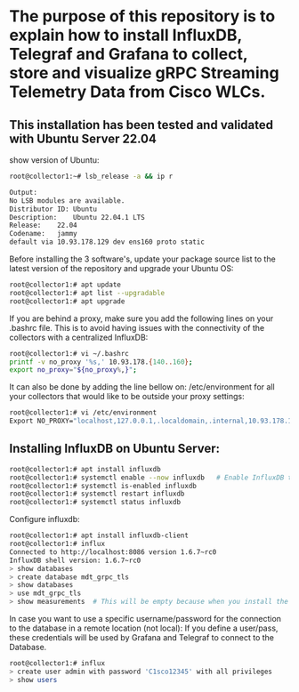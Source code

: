 # The purpose of this repository is to explain how to install InfluxDB, Telegraf and Grafana to collect, store and visualize gRPC Streaming Telemetry Data from Cisco WLCs.

## This installation has been tested and validated with Ubuntu Server 22.04

show version of Ubuntu:
```bash
root@collector1:~# lsb_release -a && ip r

Output:
No LSB modules are available.
Distributor ID:	Ubuntu
Description:	Ubuntu 22.04.1 LTS
Release:	22.04
Codename:	jammy
default via 10.93.178.129 dev ens160 proto static
```
Before installing the 3 software's, update your package source list to the latest version of the repository and upgrade your Ubuntu OS:
```bash
root@collector1:# apt update
root@collector1:# apt list --upgradable
root@collector1:# apt upgrade
```
If you are behind a proxy, make sure you add the following lines on your .bashrc file. This is to avoid having issues with the connectivity of the collectors with a centralized InfluxDB:
```bash
root@collector1:# vi ~/.bashrc
printf -v no_proxy '%s,' 10.93.178.{140..160};
export no_proxy="${no_proxy%,}";
 ```
It can also be done by adding the line bellow on: /etc/environment for all your collectors that would like to be outside your proxy settings:
```bash
root@collector1:# vi /etc/environment
Export NO_PROXY="localhost,127.0.0.1,.localdomain,.internal,10.93.178.140,10.93.178.141,10.93.178.142,10.93.178.142,10.93.178.143,10.93.178.144, .cisco.com"
```
## Installing InfluxDB on Ubuntu Server:
```bash
root@collector1:# apt install influxdb
root@collector1:# systemctl enable --now influxdb   # Enable InfluxDB to start when the server is restarted
root@collector1:# systemctl is-enabled influxdb
root@collector1:# systemctl restart influxdb
root@collector1:# systemctl status influxdb
```
Configure influxdb:
```bash
root@collector1:# apt install influxdb-client
root@collector1:# influx
Connected to http://localhost:8086 version 1.6.7~rc0
InfluxDB shell version: 1.6.7~rc0
> show databases
> create database mdt_grpc_tls
> show databases
> use mdt_grpc_tls
> show measurements  # This will be empty because when you install the DB there is no measurements created.
```
In case you want to use a specific username/password for the connection to the database in a remote location (not local):
If you define a user/pass, these credentials will be used by Grafana and Telegraf to connect to the Database.
```bash
root@collector1:# influx
> create user admin with password 'C1sco12345' with all privileges 
> show users
```


